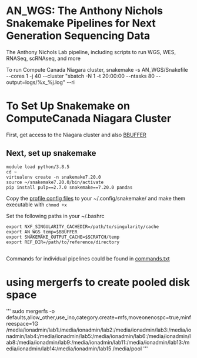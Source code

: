 # AN_WGS: The Anthony Nichols Snakemake Pipelines for Next Generation Sequencing Data
The Anthony Nichols Lab pipeline, including scripts to run WGS, WES, RNASeq, scRNAseq, and more

To run Compute Canada Niagara cluster, snakemake -s AN_WGS/Snakefile  --cores 1 -j 40 --cluster "sbatch -N 1 -t 20:00:00 --ntasks 80 --output=logs/%x_%j.log" --ri

# To Set Up Snakemake on ComputeCanada Niagara Cluster

First, get access to the Niagara cluster and also [BBUFFER](https://docs.scinet.utoronto.ca/index.php/Burst_Buffer)

## Next, set up snakemake

```
module load python/3.8.5
cd ~
virtualenv create -n snakemake7.20.0
source ~/snakemake7.20.0/bin/activate
pip install pulp==2.7.0 snakemake==7.20.0 pandas
```
Copy the [profile config files](snakemake_configs/profiles/snakemake/) to your ~/.config/snakemake/ and make them executable with `chmod +x`

Set the following paths in your ~/.bashrc
```
export NXF_SINGULARITY_CACHEDIR=/path/to/singularity/cache
export AN_WGS_temp=$BBUFFER
export SNAKEMAKE_OUTPUT_CACHE=$SCRATCH/temp
export REF_DIR=/path/to/reference/directory 
```
##
Commands for individual pipelines could be found in [commands.txt](commands.txt)

# using mergerfs to create pooled disk space
'''
sudo mergerfs -o defaults,allow_other,use_ino,category.create=mfs,moveonenospc=true,minfreespace=1G /media/ionadmin/lab1:/media/ionadmin/lab2:/media/ionadmin/lab3:/media/ionadmin/lab4:/media/ionadmin/lab5:/media/ionadmin/lab6:/media/ionadmin/lab8:/media/ionadmin/lab9:/media/ionadmin/lab11:/media/ionadmin/lab13:/media/ionadmin/lab14:/media/ionadmin/lab15 /media/pool
'''

